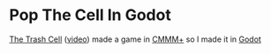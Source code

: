 # Pop The Cell In Godot

[The Trash Cell](https://www.youtube.com/c/TheTrashCell) ([video](https://youtu.be/-DFuFHfx1cg)) made a game in [CMMM+](https://traloc-dheckoa.itch.io/cmmm) so I made it in [Godot](https://godotengine.org/)
